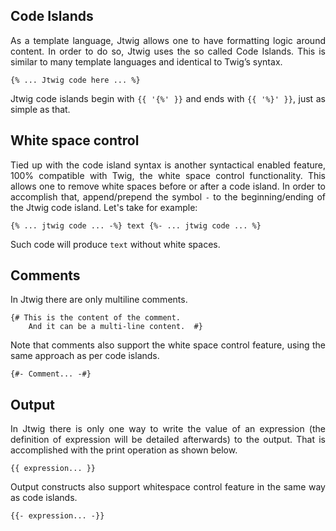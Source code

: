 ## Code Islands

<p style="text-align: justify;">
As a template language, Jtwig allows one to have formatting logic around content. In order to do so, Jtwig uses the so called Code Islands. This is similar to many template languages and identical to Twig’s syntax.
</p>

```twig
{% ... Jtwig code here ... %}
```

<p style="text-align: justify;">
Jtwig code islands begin with <code>{{ '{%' }}</code> and ends with <code>{{ '%}' }}</code>, just as simple as that.
</p>

## White space control

<p style="text-align: justify;">
Tied up with the code island syntax is another syntactical enabled feature, 100% compatible with Twig, the white space control functionality. This allows one to remove white spaces before or after a code island. In order to accomplish that, append/prepend the symbol <code>-</code> to the beginning/ending of the Jtwig code island. Let's take for example:
</p>

```twig
{% ... jtwig code ... -%} text {%- ... jtwig code ... %}
```

<p style="text-align: justify;">
Such code will produce <code>text</code> without white spaces. 
</p>

## Comments

<p style="text-align: justify;">
In Jtwig there are only multiline comments.
</p>

```twig
{# This is the content of the comment. 
    And it can be a multi-line content.  #}
```

<p style="text-align: justify;">
Note that comments also support the white space control feature, using the same approach as per code islands.
</p>

```twig
{#- Comment... -#}
```

## Output

<p style="text-align: justify;">
In Jtwig there is only one way to write the value of an expression (the definition of expression will be detailed afterwards) to the output. That is accomplished with the print operation as shown below.
</p>

```twig
{{ expression... }}
```

<p style="text-align: justify;">
Output constructs also support whitespace control feature in the same way as code islands.
</p>

```twig
{{- expression... -}}
```

